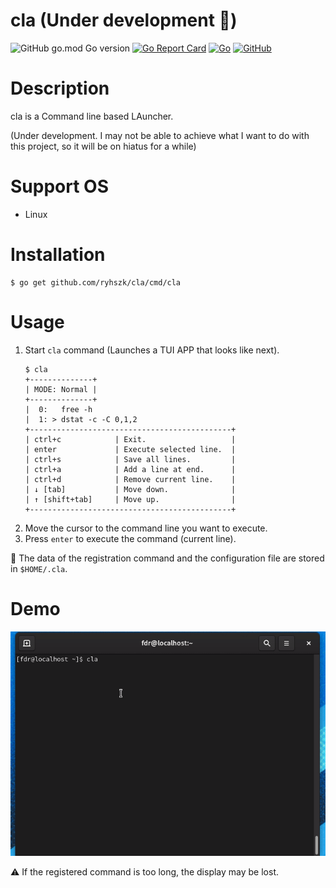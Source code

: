 cla (Under development :construction:)
===

![GitHub go.mod Go version](https://img.shields.io/github/go-mod/go-version/ryhszk/cla)
[![Go Report Card](https://goreportcard.com/badge/github.com/ryhszk/cla)](https://goreportcard.com/report/github.com/ryhszk/cla)
[![Go](https://github.com/ryhszk/cll/actions/workflows/go.yml/badge.svg?branch=main)](https://github.com/ryhszk/cll/actions/workflows/go.yml)
[![GitHub](https://img.shields.io/github/license/ryhszk/cll)](https://github.com/ryhszk/cll/blob/main/LICENSE)

# Description

cla is a Command line based LAuncher.

(Under development. I may not be able to achieve what I want to do with this project, so it will be on hiatus for a while)

# Support OS

- Linux

# Installation

```
$ go get github.com/ryhszk/cla/cmd/cla
```

# Usage

1. Start `cla` command (Launches a TUI APP that looks like next).
    ```
    $ cla
    +--------------+
    | MODE: Normal | 
    +--------------+
    |  0:   free -h
    |  1: > dstat -c -C 0,1,2
    +---------------------------------------------+
    | ctrl+c            | Exit.                   |
    | enter             | Execute selected line.  |
    | ctrl+s            | Save all lines.         |
    | ctrl+a            | Add a line at end.      |
    | ctrl+d            | Remove current line.    |
    | ↓ [tab]           | Move down.              |
    | ↑ [shift+tab]     | Move up.                |
    +---------------------------------------------+
    ```
3. Move the cursor to the command line you want to execute.
4. Press `enter` to execute the command (current line).

:memo: The data of the registration command and the configuration file are stored in `$HOME/.cla`.

# Demo

![demo](https://github.com/ryhszk/cla/blob/main/assets/cla.gif)

:warning: If the registered command is too long, the display may be lost.
